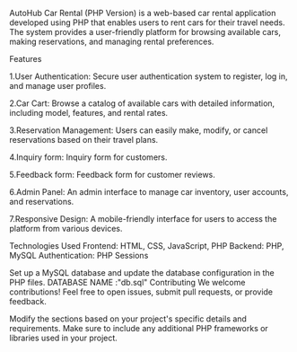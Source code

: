 AutoHub Car Rental (PHP Version) is a web-based car rental application developed using PHP that enables users to rent cars for their travel needs. The system provides a user-friendly platform for browsing available cars, making reservations, and managing rental preferences.

Features

1.User Authentication: Secure user authentication system to register, log in, and manage user profiles.

2.Car Cart: Browse a catalog of available cars with detailed information, including model, features, and rental rates.

3.Reservation Management: Users can easily make, modify, or cancel reservations based on their travel plans.

4.Inquiry form: Inquiry form for customers.

5.Feedback form: Feedback form for customer reviews.

6.Admin Panel: An admin interface to manage car inventory, user accounts, and reservations.

7.Responsive Design: A mobile-friendly interface for users to access the platform from various devices.

Technologies Used Frontend: HTML, CSS, JavaScript, PHP Backend: PHP, MySQL Authentication: PHP Sessions

Set up a MySQL database and update the database configuration in the PHP files. DATABASE NAME :"db.sql" Contributing We welcome contributions! Feel free to open issues, submit pull requests, or provide feedback.

Modify the sections based on your project's specific details and requirements. Make sure to include any additional PHP frameworks or libraries used in your project.
